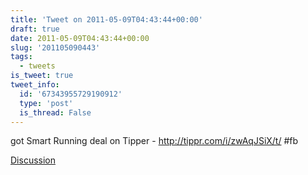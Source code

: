 ```yaml
---
title: 'Tweet on 2011-05-09T04:43:44+00:00'
draft: true
date: 2011-05-09T04:43:44+00:00
slug: '201105090443'
tags:
  - tweets
is_tweet: true
tweet_info:
  id: '67343955729190912'
  type: 'post'
  is_thread: False
---
```




got Smart Running deal on Tipper - http://tippr.com/i/zwAqJSiX/t/ #fb

[Discussion](https://x.com/sytelus/status/67343955729190912)
